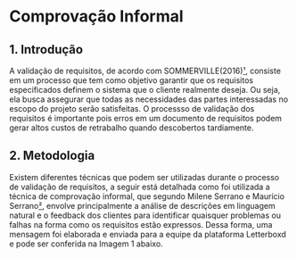 # Comprovação Informal

## 1. Introdução

A validação de requisitos, de acordo com SOMMERVILLE(2016)[¹](#ancora1), consiste em um processo que tem como objetivo garantir que os requisitos especificados definem o sistema que o cliente realmente deseja. Ou seja, ela busca assegurar que todas as necessidades das partes interessadas no escopo do projeto serão satisfeitas. O processso de validação dos requisitos é importante pois erros em um documento de requisitos podem gerar altos custos de retrabalho quando descobertos tardiamente.

## 2. Metodologia

Existem diferentes técnicas que podem ser utilizadas durante o processo de validação de requisitos, a seguir está detalhada como foi utilizada a técnica de comprovação informal, que segundo Milene Serrano e Maurício Serrano[²](#ancora2), envolve principalmente a análise de descrições em linguagem natural e o feedback dos clientes para identificar quaisquer problemas ou falhas na forma como os requisitos estão expressos. Dessa forma, uma mensagem foi elaborada e enviada para a equipe da plataforma Letterboxd e pode ser conferida na Imagem 1 abaixo.
